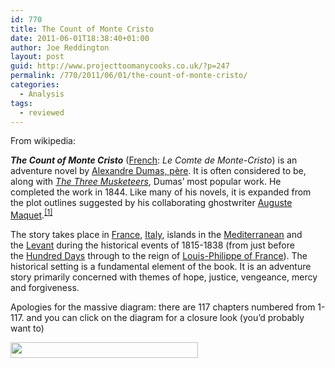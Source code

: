 ```yaml
---
id: 770
title: The Count of Monte Cristo
date: 2011-06-01T18:38:40+01:00
author: Joe Reddington
layout: post
guid: http://www.projecttoomanycooks.co.uk/?p=247
permalink: /770/2011/06/01/the-count-of-monte-cristo/
categories:
  - Analysis
tags:
  - reviewed
---
```

From wikipedia:

_**The Count of Monte Cristo**_ ([French](http://en.wikipedia.org/wiki/French_language "French language"): _Le Comte de Monte-Cristo_) is an adventure novel by [Alexandre Dumas, père](http://en.wikipedia.org/wiki/Alexandre_Dumas,_p%C3%A8re "Alexandre Dumas, père"). It is often considered to be, along with _[The Three Musketeers](http://en.wikipedia.org/wiki/The_Three_Musketeers "The Three Musketeers")_, Dumas&#8217; most popular work. He completed the work in 1844. Like many of his novels, it is expanded from the plot outlines suggested by his collaborating ghostwriter [Auguste Maquet](http://en.wikipedia.org/wiki/Auguste_Maquet "Auguste Maquet").<sup><a href="http://en.wikipedia.org/wiki/Count_of_Monte_Cristo#cite_note-0">[1]</a></sup>

The story takes place in [France](http://en.wikipedia.org/wiki/France "France"), [Italy](http://en.wikipedia.org/wiki/Italy "Italy"), islands in the [Mediterranean](http://en.wikipedia.org/wiki/Mediterranean "Mediterranean") and the [Levant](http://en.wikipedia.org/wiki/Levant "Levant") during the historical events of 1815-1838 (from just before the [Hundred Days](http://en.wikipedia.org/wiki/Hundred_Days "Hundred Days") through to the reign of [Louis-Philippe of France](http://en.wikipedia.org/wiki/Louis-Philippe_of_France "Louis-Philippe of France")). The historical setting is a fundamental element of the book. It is an adventure story primarily concerned with themes of hope, justice, vengeance, mercy and forgiveness.

Apologies for the massive diagram: there are 117 chapters numbered from 1-117. and you can click on the diagram for a closure look (you&#8217;d probably want to)

[<img loading="lazy" class="aligncenter size-medium wp-image-6560" src="http://joereddington.com/wp-content/uploads/2011/06/Dendrogram-1-300x25.png" alt="" width="300" height="25" srcset="https://joereddington.com/wp-content/uploads/2011/06/Dendrogram-1-300x25.png 300w, https://joereddington.com/wp-content/uploads/2011/06/Dendrogram-1-768x63.png 768w, https://joereddington.com/wp-content/uploads/2011/06/Dendrogram-1-1024x84.png 1024w" sizes="(max-width: 300px) 100vw, 300px" />](http://joereddington.com/wp-content/uploads/2011/06/Dendrogram-1.png)